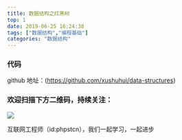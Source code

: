 ```yaml
---
title: 数据结构之红黑树
top: 1
date: 2019-06-25 16:24:38
tags: ["数据结构","编程基础"]
categories: "数据结构"
---
```


### 代码

github 地址：(https://github.com/xushuhui/data-structures)


### 欢迎扫描下方二维码，持续关注：
![](https://ww1.sinaimg.cn/large/a616b9a4gy1g4xzv954a4j20760763yo.jpg)

互联网工程师（id:phpstcn），我们一起学习，一起进步